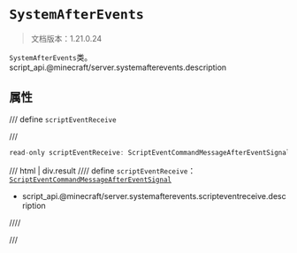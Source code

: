 # `SystemAfterEvents`

> 文档版本：1.21.0.24

`SystemAfterEvents`类。script_api.@minecraft/server.systemafterevents.description

## 属性

/// define
`scriptEventReceive`


///

```js
read-only scriptEventReceive: ScriptEventCommandMessageAfterEventSignal;
```

/// html | div.result
//// define
`scriptEventReceive`：[`ScriptEventCommandMessageAfterEventSignal`](./scripteventcommandmessageaftereventsignal.md)

- script_api.@minecraft/server.systemafterevents.scripteventreceive.description


////

///

